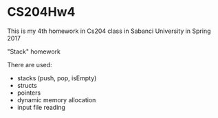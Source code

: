 # CS204Hw4

This is my 4th homework in Cs204 class in Sabanci University in Spring 2017

"Stack" homework

There are used:

- stacks (push, pop, isEmpty)
- structs
- pointers
- dynamic memory allocation
- input file reading
